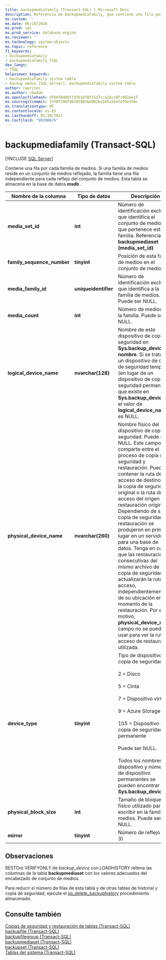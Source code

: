 ```yaml
---
title: backupmediafamily (Transact-SQL) | Microsoft Docs
description: Referencia de backupmediafamily, que contiene una fila por cada familia de medios.
ms.custom: ''
ms.date: 06/10/2016
ms.prod: sql
ms.prod_service: database-engine
ms.reviewer: ''
ms.technology: system-objects
ms.topic: reference
f1_keywords:
- backupmediafamily
- backupmediafamily_TSQL
dev_langs:
- TSQL
helpviewer_keywords:
- backupmediafamily system table
- backup media [SQL Server], backupmediafamily system table
author: cawrites
ms.author: chadam
ms.openlocfilehash: df687040bf73fb1d78f15d7cca18cc0fc092ee1f
ms.sourcegitcommit: 33f0f190f962059826e002be165a2bef4f9e350c
ms.translationtype: MT
ms.contentlocale: es-ES
ms.lasthandoff: 01/30/2021
ms.locfileid: "99198676"
---
```

# <a name="backupmediafamily-transact-sql"></a>backupmediafamily (Transact-SQL)

[!INCLUDE [SQL Server](../../includes/applies-to-version/sqlserver.md)]

Contiene una fila por cada familia de medios. Si una familia de medios reside en un conjunto de medios reflejado, la familia tiene una fila independiente para cada reflejo del conjunto de medios. Esta tabla se almacena en la base de datos **msdb** .  
    
|Nombre de la columna|Tipo de datos|Descripción|  
|-----------------|---------------|-----------------|  
|**media_set_id**|**int**|Número de identificación exclusivo que identifica el conjunto de medios al que pertenece esta familia. Referencias **backupmediaset (media_set_id)**|  
|**family_sequence_number**|**tinyint**|Posición de esta familia de medios en el conjunto de medios.|  
|**media_family_id**|**uniqueidentifier**|Número de identificación exclusivo que identifica a la familia de medios. Puede ser NULL.|  
|**media_count**|**int**|Número de medios en la familia. Puede ser NULL.|  
|**logical_device_name**|**nvarchar(128)**|Nombre de este dispositivo de copia de seguridad en **Sys.backup_devices. nombre**. Si se trata de un dispositivo de copia de seguridad temporal (en lugar de un dispositivo de copia de seguridad permanente que existe en **Sys.backup_devices**), el valor de **logical_device_name** es NULL.|  
|**physical_device_name**|**nvarchar(260)**|Nombre físico del dispositivo de copia de seguridad. Puede ser NULL. Este campo se comparte entre el proceso de copia de seguridad y restauración. Puede contener la ruta de acceso de destino de la copia de seguridad original o la ruta de acceso del origen de restauración original. Dependiendo de si la copia de seguridad o la restauración se produjeron en primer lugar en un servidor para una base de datos. Tenga en cuenta que las restauraciones consecutivas del mismo archivo de copia de seguridad no actualizarán la ruta de acceso, independientemente de su ubicación en el momento de la restauración. Por este motivo, **physical_device_name** campo no se puede usar para ver la ruta de acceso de restauración utilizada.|  
|**device_type**|**tinyint**|Tipo de dispositivo de copia de seguridad:<br /><br /> 2 = Disco<br /><br /> 5 = Cinta<br /><br /> 7 = Dispositivo virtual<br /><br /> 9 = Azure Storage<br /><br /> 105 = Dispositivo de copia de seguridad permanente<br /><br /> Puede ser NULL.<br /><br /> Todos los nombres de dispositivo y números de dispositivo permanentes se pueden encontrar en **Sys.backup_devices**.|  
|**physical_block_size**|**int**|Tamaño de bloque físico utilizado para escribir en la familia de medios. Puede ser NULL.|  
|**mirror**|**tinyint**|Número de reflejo (0-3)|  
  
## <a name="remarks"></a>Observaciones  
 RESTOre VERIFYONLY de *backup_device* con LOADHISTORY rellena las columnas de la tabla **backupmediaset** con los valores adecuados del encabezado de conjunto de medios.  
  
 Para reducir el número de filas de esta tabla y de otras tablas de historial y copia de seguridad, ejecute el [sp_delete_backuphistory](../../relational-databases/system-stored-procedures/sp-delete-backuphistory-transact-sql.md) procedimiento almacenado.  
  
## <a name="see-also"></a>Consulte también  
 [Copias de seguridad y restauración de tablas &#40;Transact-SQL&#41;](../../relational-databases/system-tables/backup-and-restore-tables-transact-sql.md)   
 [backupfile &#40;Transact-SQL&#41;](../../relational-databases/system-tables/backupfile-transact-sql.md)   
 [backupfilegroup &#40;Transact-SQL&#41;](../../relational-databases/system-tables/backupfilegroup-transact-sql.md)   
 [backupmediaset &#40;Transact-SQL&#41;](../../relational-databases/system-tables/backupmediaset-transact-sql.md)   
 [backupset &#40;Transact-SQL&#41;](../../relational-databases/system-tables/backupset-transact-sql.md)   
 [Tablas del sistema &#40;Transact-SQL&#41;](../../relational-databases/system-tables/system-tables-transact-sql.md)  
  
  
